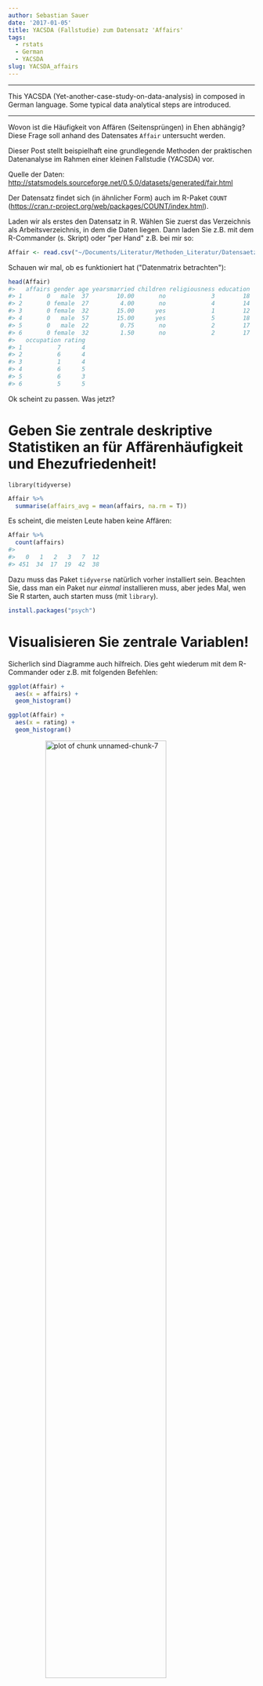 ```yaml
---
author: Sebastian Sauer
date: '2017-01-05'
title: YACSDA (Fallstudie) zum Datensatz 'Affairs'
tags:
  - rstats
  - German
  - YACSDA
slug: YACSDA_affairs
---
```




___

This YACSDA (Yet-another-case-study-on-data-analysis) in composed in German language. Some typical data analytical steps are introduced.

___


Wovon ist die Häufigkeit von Affären (Seitensprüngen) in Ehen abhängig? Diese Frage soll anhand des Datensates `Affair` untersucht werden.

Dieser Post stellt beispielhaft eine grundlegende Methoden der praktischen Datenanalyse im Rahmen einer kleinen Fallstudie (YACSDA) vor.

Quelle der Daten: <http://statsmodels.sourceforge.net/0.5.0/datasets/generated/fair.html>

Der Datensatz findet sich (in ähnlicher Form) auch im R-Paket `COUNT` (https://cran.r-project.org/web/packages/COUNT/index.html).

Laden wir als erstes den Datensatz in R. Wählen Sie zuerst das Verzeichnis als Arbeitsverzeichnis, in dem die Daten liegen. Dann laden Sie z.B. mit dem R-Commander (s. Skript) oder "per Hand" z.B. bei mir so:


```r
Affair <- read.csv("~/Documents/Literatur/Methoden_Literatur/Datensaetze/Affair.csv")
```

Schauen wir mal, ob es funktioniert hat ("Datenmatrix betrachten"):


```r
head(Affair)
#>   affairs gender age yearsmarried children religiousness education
#> 1       0   male  37        10.00       no             3        18
#> 2       0 female  27         4.00       no             4        14
#> 3       0 female  32        15.00      yes             1        12
#> 4       0   male  57        15.00      yes             5        18
#> 5       0   male  22         0.75       no             2        17
#> 6       0 female  32         1.50       no             2        17
#>   occupation rating
#> 1          7      4
#> 2          6      4
#> 3          1      4
#> 4          6      5
#> 5          6      3
#> 6          5      5
```


Ok scheint zu passen. Was jetzt?


# Geben Sie zentrale deskriptive Statistiken an für Affärenhäufigkeit und Ehezufriedenheit!


```
library(tidyverse)
```


```r
Affair %>% 
  summarise(affairs_avg = mean(affairs, na.rm = T))
```

Es scheint, die meisten Leute haben keine Affären:


```r
Affair %>% 
  count(affairs)
#> 
#>   0   1   2   3   7  12 
#> 451  34  17  19  42  38
```



Dazu muss das Paket `tidyverse` natürlich vorher installiert sein. Beachten Sie, dass man ein Paket nur *einmal* installieren muss, aber jedes Mal, wen Sie R starten, auch starten muss (mit `library`).


```r
install.packages("psych")
```


# Visualisieren Sie zentrale Variablen!

Sicherlich sind Diagramme auch hilfreich. Dies geht wiederum mit dem R-Commander oder z.B. mit folgenden Befehlen:


```r
ggplot(Affair) +
  aes(x = affairs) +
  geom_histogram()

ggplot(Affair) +
  aes(x = rating) +
  geom_histogram()
```

<img src="https://sebastiansauer.github.io/images/2017-01-05/unnamed-chunk-7-1.png" title="plot of chunk unnamed-chunk-7" alt="plot of chunk unnamed-chunk-7" width="70%" style="display: block; margin: auto;" /><img src="https://sebastiansauer.github.io/images/2017-01-05/unnamed-chunk-7-2.png" title="plot of chunk unnamed-chunk-7" alt="plot of chunk unnamed-chunk-7" width="70%" style="display: block; margin: auto;" />

Die meisten Menschen (dieser Stichprobe) scheinen mit Ihrer Beziehung sehr zufrieden zu sein.


# Wer ist zufriedener mit der Partnerschaft: Personen mit Kindern oder ohne?

Nehmen wir dazu mal ein paar `dplyr`-Befehle:


```r
library(dplyr)
Affair %>% 
  group_by(children) %>% 
  summarise(rating_children = mean(rating, na.rm = T))
#> # A tibble: 2 × 2
#>   children rating_children
#>     <fctr>           <dbl>
#> 1       no        4.274854
#> 2      yes        3.795349
```

Ah! Kinder sind also ein Risikofaktor für eine Partnerschaft! Gut, dass wir das geklärt haben.

# Wie viele fehlende Werte gibt es? Was machen wir am besten damit?

Diesen Befehl könnten wir für jede Spalte auführen:


```r
sum(is.na(Affair$affairs))
#> [1] 0
```

Oder lieber alle auf einmal:


```r
Affair %>% 
  summarise_each(funs(sum(is.na(.))))
#>   affairs gender age yearsmarried children religiousness education
#> 1       0      0   0            0        0             0         0
#>   occupation rating
#> 1          0      0
```


Übrigens gibt es ein gutes [Cheat Sheet](https://www.rstudio.com/wp-content/uploads/2015/02/data-wrangling-cheatsheet.pdf) für `dplyr`.

Ah, gut, keine fehlenden Werte. Das macht uns das Leben leichter.


# Wer ist glücklicher: Männer oder Frauen?


```r
Affair %>% 
  group_by(gender) %>% 
  summarise(rating_gender = mean(rating))
#> # A tibble: 2 × 2
#>   gender rating_gender
#>   <fctr>         <dbl>
#> 1 female      3.939683
#> 2   male      3.923077
```

Praktisch kein Unterschied. Heißt das auch, es gibt keinen Unterschied in der Häufigkeit der Affären?


```r
Affair %>% 
  group_by(gender) %>% 
  summarise(affairs_gender = mean(affairs))
#> # A tibble: 2 × 2
#>   gender affairs_gender
#>   <fctr>          <dbl>
#> 1 female       1.419048
#> 2   male       1.496503
```

Scheint auch kein Unterschied zu sein...

Und zum Abschluss noch mal etwas genauer: Teilen wir mal nach Geschlecht und nach Kinderstatus auf, also in 4 Gruppen. Theoretisch dürfte es hier auch keine Unterschiede/Zusammenhänge geben. Zumindest fällt mir kein sinnvoller Grund ein; zumal die vorherige eindimensionale Analyse keine Unterschiede zu Tage gefördert hat.



```r
Affair %>% 
  group_by(gender, children) %>% 
  summarise(affairs_mean = mean(affairs),
            rating_mean = mean(rating))
#> Source: local data frame [4 x 4]
#> Groups: gender [?]
#> 
#>   gender children affairs_mean rating_mean
#>   <fctr>   <fctr>        <dbl>       <dbl>
#> 1 female       no    0.8383838    4.404040
#> 2 female      yes    1.6851852    3.726852
#> 3   male       no    1.0138889    4.097222
#> 4   male      yes    1.6588785    3.864486

Affair %>% 
  group_by(children, gender) %>% 
  summarise(affairs_mean = mean(affairs),
            rating_mean = mean(rating))
#> Source: local data frame [4 x 4]
#> Groups: children [?]
#> 
#>   children gender affairs_mean rating_mean
#>     <fctr> <fctr>        <dbl>       <dbl>
#> 1       no female    0.8383838    4.404040
#> 2       no   male    1.0138889    4.097222
#> 3      yes female    1.6851852    3.726852
#> 4      yes   male    1.6588785    3.864486
```


# Berichten Sie eine relevante Effektstärke!

Hm, auch keine gewaltigen Unterschiede. Höchstens für die Zufriedenheit mit der Partnerschaft bei kinderlosen Personen scheinen sich Männer und Frauen etwas zu unterscheiden. Hier stellt sich die Frage nach der Größe des Effekts, z.B. anhand Cohen's d. Dafür müssen wir noch die SD pro Gruppe wissen:



```r
Affair %>% 
  group_by(children, gender) %>% 
  summarise(rating_mean = mean(rating),
            rating_sd = sd(rating))
#> Source: local data frame [4 x 4]
#> Groups: children [?]
#> 
#>   children gender rating_mean rating_sd
#>     <fctr> <fctr>       <dbl>     <dbl>
#> 1       no female    4.404040 0.9138302
#> 2       no   male    4.097222 1.0636070
#> 3      yes female    3.726852 1.1829884
#> 4      yes   male    3.864486 1.0460525
```



```r
d <- (4.4 - 4.1)/(1)
```

Die Effektstärke beträgt etwa 0.3.


# Berechnen und visualisieren Sie zentrale Korrelationen!


```r
Affair %>% 
  select_if(is.numeric) %>% 
  cor -> cor_tab

cor_tab
#>                    affairs        age yearsmarried religiousness
#> affairs        1.000000000  0.0952372   0.18684169   -0.14450135
#> age            0.095237204  1.0000000   0.77754585    0.19377693
#> yearsmarried   0.186841686  0.7775458   1.00000000    0.21826067
#> religiousness -0.144501345  0.1937769   0.21826067    1.00000000
#> education     -0.002437441  0.1345960   0.04000272   -0.04257108
#> occupation     0.049611758  0.1664125   0.04459201   -0.03972232
#> rating        -0.279512403 -0.1989999  -0.24311883    0.02429578
#>                  education  occupation      rating
#> affairs       -0.002437441  0.04961176 -0.27951240
#> age            0.134596015  0.16641254 -0.19899990
#> yearsmarried   0.040002716  0.04459201 -0.24311883
#> religiousness -0.042571079 -0.03972232  0.02429578
#> education      1.000000000  0.53360524  0.10930347
#> occupation     0.533605242  1.00000000  0.01742227
#> rating         0.109303473  0.01742227  1.00000000

library(corrplot)
corrplot(cor_tab)
```

<img src="https://sebastiansauer.github.io/images/2017-01-05/unnamed-chunk-16-1.png" title="plot of chunk unnamed-chunk-16" alt="plot of chunk unnamed-chunk-16" width="70%" style="display: block; margin: auto;" />



# Wie groß ist der Einfluss (das Einflussgewicht) der Ehejahre bzw. Ehezufriedenheit auf die Anzahl der Affären?

Dazu sagen wir R: "Hey R, rechne mal ein lineares Modell", also eine normale 
(lineare) Regression. Dazu können wir folgende R-Befehle ausführen:


```r
lm1 <- lm(affairs ~ yearsmarried, data = Affair)
summary(lm1)  # Ergebnisse der Regression zeigen
#> 
#> Call:
#> lm(formula = affairs ~ yearsmarried, data = Affair)
#> 
#> Residuals:
#>     Min      1Q  Median      3Q     Max 
#> -2.2106 -1.6575 -0.9937 -0.5974 11.3658 
#> 
#> Coefficients:
#>              Estimate Std. Error t value Pr(>|t|)    
#> (Intercept)   0.55122    0.23511   2.345   0.0194 *  
#> yearsmarried  0.11063    0.02377   4.655    4e-06 ***
#> ---
#> Signif. codes:  0 '***' 0.001 '**' 0.01 '*' 0.05 '.' 0.1 ' ' 1
#> 
#> Residual standard error: 3.243 on 599 degrees of freedom
#> Multiple R-squared:  0.03491,	Adjusted R-squared:  0.0333 
#> F-statistic: 21.67 on 1 and 599 DF,  p-value: 3.996e-06
lm2 <- lm(affairs ~ rating, data = Affair)
summary(lm2)
#> 
#> Call:
#> lm(formula = affairs ~ rating, data = Affair)
#> 
#> Residuals:
#>     Min      1Q  Median      3Q     Max 
#> -3.9063 -1.3989 -0.5631 -0.5631 11.4369 
#> 
#> Coefficients:
#>             Estimate Std. Error t value Pr(>|t|)    
#> (Intercept)   4.7421     0.4790   9.900   <2e-16 ***
#> rating       -0.8358     0.1173  -7.125    3e-12 ***
#> ---
#> Signif. codes:  0 '***' 0.001 '**' 0.01 '*' 0.05 '.' 0.1 ' ' 1
#> 
#> Residual standard error: 3.17 on 599 degrees of freedom
#> Multiple R-squared:  0.07813,	Adjusted R-squared:  0.07659 
#> F-statistic: 50.76 on 1 and 599 DF,  p-value: 3.002e-12
```

Also: `yearsmarried` und `rating` sind beide statistisch signifikante Prädiktoren für die Häufigkeit von Affären. Das adjustierte $R^2$ ist allerdings in beiden Fällen nicht so groß.

# Um wie viel erhöht sich die erklärte Varianz (R-Quadrat) von Affärenhäufigkeit wenn man den Prädiktor Ehezufriedenheit zum Prädiktor Ehejahre hinzufügt? (Wie) verändern sich die Einflussgewichte (b)?


```r
lm3 <- lm(affairs ~ rating + yearsmarried, data = Affair)
lm4 <- lm(affairs ~ yearsmarried + rating, data = Affair)
summary(lm3)
#> 
#> Call:
#> lm(formula = affairs ~ rating + yearsmarried, data = Affair)
#> 
#> Residuals:
#>     Min      1Q  Median      3Q     Max 
#> -4.1474 -1.6495 -0.8365 -0.1616 11.8945 
#> 
#> Coefficients:
#>              Estimate Std. Error t value Pr(>|t|)    
#> (Intercept)   3.76913    0.56715   6.646 6.80e-11 ***
#> rating       -0.74395    0.12005  -6.197 1.07e-09 ***
#> yearsmarried  0.07481    0.02377   3.147  0.00173 ** 
#> ---
#> Signif. codes:  0 '***' 0.001 '**' 0.01 '*' 0.05 '.' 0.1 ' ' 1
#> 
#> Residual standard error: 3.147 on 598 degrees of freedom
#> Multiple R-squared:  0.09315,	Adjusted R-squared:  0.09012 
#> F-statistic: 30.71 on 2 and 598 DF,  p-value: 2.01e-13
summary(lm4)
#> 
#> Call:
#> lm(formula = affairs ~ yearsmarried + rating, data = Affair)
#> 
#> Residuals:
#>     Min      1Q  Median      3Q     Max 
#> -4.1474 -1.6495 -0.8365 -0.1616 11.8945 
#> 
#> Coefficients:
#>              Estimate Std. Error t value Pr(>|t|)    
#> (Intercept)   3.76913    0.56715   6.646 6.80e-11 ***
#> yearsmarried  0.07481    0.02377   3.147  0.00173 ** 
#> rating       -0.74395    0.12005  -6.197 1.07e-09 ***
#> ---
#> Signif. codes:  0 '***' 0.001 '**' 0.01 '*' 0.05 '.' 0.1 ' ' 1
#> 
#> Residual standard error: 3.147 on 598 degrees of freedom
#> Multiple R-squared:  0.09315,	Adjusted R-squared:  0.09012 
#> F-statistic: 30.71 on 2 and 598 DF,  p-value: 2.01e-13
```

Ok. Macht eigentlich die Reihenfolge der Prädiktoren in der Regression einen 
Unterschied? Der Vergleich von Modell 3 vs. Modell 4 beantwortet diese Frage.




Wir sehen, dass beim 1. Regressionsmodell das R^2 0.03 war; beim 2. Modell 0.08 und beim 3. Modell liegt R^2 bei 0.09. Die Differenz zwischen Modell 1 und 3 liegt bei (gerundet) 0.06; wenig.
  
  




# Welche Prädiktoren würden Sie noch in die Regressionsanalyse aufnehmen?

Hm, diese Frage klingt nicht so, als ob der Dozent die Antwort selber wüsste... Naja, welche Variablen gibt es denn alles:


```
#> [1] "affairs"       "gender"        "age"           "yearsmarried" 
#> [5] "children"      "religiousness" "education"     "occupation"   
#> [9] "rating"
```

Z.B. wäre doch interessant, ob Ehen mit Kinder mehr oder weniger Seitensprüngen aufweisen. Und ob die "Kinderfrage" die anderen Zusammenhänge/Einflussgewichte in der Regression verändert. Probieren wir es auch. Wir können wiederum im R-Comamnder ein Regressionsmodell anfordern oder es mit der Syntax probieren:


```r
lm5 <- lm(affairs~ rating + yearsmarried + children, data = Affair)
summary(lm5)
#> 
#> Call:
#> lm(formula = affairs ~ rating + yearsmarried + children, data = Affair)
#> 
#> Residuals:
#>     Min      1Q  Median      3Q     Max 
#> -4.3537 -1.7316 -0.8927 -0.1719 12.0162 
#> 
#> Coefficients:
#>              Estimate Std. Error t value Pr(>|t|)    
#> (Intercept)   3.85245    0.58808   6.551 1.24e-10 ***
#> rating       -0.74861    0.12043  -6.216 9.57e-10 ***
#> yearsmarried  0.08332    0.02853   2.921  0.00362 ** 
#> childrenyes  -0.18805    0.34817  -0.540  0.58932    
#> ---
#> Signif. codes:  0 '***' 0.001 '**' 0.01 '*' 0.05 '.' 0.1 ' ' 1
#> 
#> Residual standard error: 3.148 on 597 degrees of freedom
#> Multiple R-squared:  0.09359,	Adjusted R-squared:  0.08904 
#> F-statistic: 20.55 on 3 and 597 DF,  p-value: 1.107e-12
r2_lm5 <- summary(lm5)$r.squared
```

Das Regressionsgewicht von `childrenyes` ist negativ. Das bedeutet, dass Ehen mit Kindern weniger Affären verbuchen (aber geringe Zufriedenheit, wie wir oben gesehen haben! Hrks!). Allerdings ist der p-Wert nich signifikant, was wir als Zeichen der Unbedeutsamkeit dieses Prädiktors verstehen können. $R^2$ lungert immer noch bei mickrigen 0.09 herum. Wir haben bisher kaum verstanden, wie es zu Affären kommt. Oder unsere Daten bergen diese Informationen einfach nicht.

Wir könnten auch einfach mal Prädiktoren, die wir haben, ins Feld schicken. Mal sehen, was dann passiert:


```r
lm6 <- lm(affairs ~ ., data = Affair)
summary(lm6)
#> 
#> Call:
#> lm(formula = affairs ~ ., data = Affair)
#> 
#> Residuals:
#>     Min      1Q  Median      3Q     Max 
#> -5.0503 -1.7226 -0.7947  0.2101 12.7036 
#> 
#> Coefficients:
#>               Estimate Std. Error t value Pr(>|t|)    
#> (Intercept)    5.87201    1.13750   5.162 3.34e-07 ***
#> gendermale     0.05409    0.30049   0.180   0.8572    
#> age           -0.05098    0.02262  -2.254   0.0246 *  
#> yearsmarried   0.16947    0.04122   4.111 4.50e-05 ***
#> childrenyes   -0.14262    0.35020  -0.407   0.6840    
#> religiousness -0.47761    0.11173  -4.275 2.23e-05 ***
#> education     -0.01375    0.06414  -0.214   0.8303    
#> occupation     0.10492    0.08888   1.180   0.2383    
#> rating        -0.71188    0.12001  -5.932 5.09e-09 ***
#> ---
#> Signif. codes:  0 '***' 0.001 '**' 0.01 '*' 0.05 '.' 0.1 ' ' 1
#> 
#> Residual standard error: 3.095 on 592 degrees of freedom
#> Multiple R-squared:  0.1317,	Adjusted R-squared:   0.12 
#> F-statistic: 11.23 on 8 and 592 DF,  p-value: 7.472e-15
r2_lm6 <- round(summary(lm6)$r.squared, 2)
```

Der "." im Befehl `affairs ~ .` oben soll sagen: nimm "alle Variablen, die noch in der Datenmatrix übrig sind".

Insgesamt bleibt die erklärte Varian in sehr bescheidenem Rahmen: 0.13. Das zeigt uns, dass es immer noch nur schlecht verstanden ist -- im Rahmen dieser Analyse -- welche Faktoren die Affärenhäufigkeit erklärt.

# Unterscheiden sich die Geschlechter statistisch signifikant? Wie groß ist der Unterschied? Sollte hierlieber das d-Maß oder Rohwerte als Effektmaß  angegeben werden?

Hier bietet sich ein t-Test für unabhängige Gruppen an. Die Frage lässt auf eine ungerichtete Hypothese schließen ($\alpha$ sei .05). Mit dem entsprechenden Menüpunkt im R-Commander oder mit folgender Syntax lässt sich diese Analyse angehen:


```r
t1 <- t.test(affairs ~ gender, data = Affair)
t1
#> 
#> 	Welch Two Sample t-test
#> 
#> data:  affairs by gender
#> t = -0.28733, df = 594.01, p-value = 0.774
#> alternative hypothesis: true difference in means is not equal to 0
#> 95 percent confidence interval:
#>  -0.6068861  0.4519744
#> sample estimates:
#> mean in group female   mean in group male 
#>             1.419048             1.496503
```


Der p-Wert ist mit 0.7739606 > $\alpha$. Daher wird die $H_0$ beibehalten. Auf Basis der Stichprobendaten entscheiden wir uns für die $H_0$. Entsprechend umschließt das 95%-KI die Null.

Da die Differenz nicht signifikant ist, kann argumentiert werden, dass wir `d` auf 0 schätzen müssen. Man kann sich den d-Wert auch z.B. von {MBESS} schätzen lassen.

Dafür brauchen wir die Anzahl an Männer und Frauen: 315, 286.



```r
library(MBESS)
ci.smd(ncp = t1$statistic,
    n.1 = 315,
    n.2 = 286)
#> $Lower.Conf.Limit.smd
#> [1] -0.1835475
#> 
#> $smd
#>           t 
#> -0.02346813 
#> 
#> $Upper.Conf.Limit.smd
#> [1] 0.1366308
```

Das Konfidenzintervall ist zwar relativ klein (die Schätzung also aufgrund der recht großen Stichprobe relativ präzise), aber der Schätzwert für d `smd` liegt sehr nahe bei Null. Das stärkt unsere Entscheidung, von einer Gleichheit der Populationen (Männer vs. Frauen) auszugehen.

# Rechnen Sie die Regressionsanalyse getrennt für kinderlose Ehe und Ehen mit Kindern!

Hier geht es im ersten Schritt darum, die entsprechenden Teil-Mengen der Datenmatrix zu erstellen. Das kann man natürlich mit Excel o.ä. tun. Alternativ könnte man es in R z.B. so machen:


```r
Affair2 <- Affair[Affair$children == "yes", ]
lm7 <- lm(affairs~ rating, data = Affair2)
summary(lm7)
#> 
#> Call:
#> lm(formula = affairs ~ rating, data = Affair2)
#> 
#> Residuals:
#>     Min      1Q  Median      3Q     Max 
#> -4.1903 -1.4877 -0.5869 -0.4877 11.4131 
#> 
#> Coefficients:
#>             Estimate Std. Error t value Pr(>|t|)    
#> (Intercept)   5.0912     0.5701   8.930  < 2e-16 ***
#> rating       -0.9009     0.1441  -6.252 9.84e-10 ***
#> ---
#> Signif. codes:  0 '***' 0.001 '**' 0.01 '*' 0.05 '.' 0.1 ' ' 1
#> 
#> Residual standard error: 3.336 on 428 degrees of freedom
#> Multiple R-squared:  0.08367,	Adjusted R-squared:  0.08153 
#> F-statistic: 39.08 on 1 and 428 DF,  p-value: 9.845e-10

Affair3 <- Affair[Affair$children == "no", ]
lm8 <- lm(affairs~ rating, data = Affair3)
summary(lm8)
#> 
#> Call:
#> lm(formula = affairs ~ rating, data = Affair3)
#> 
#> Residuals:
#>     Min      1Q  Median      3Q     Max 
#> -2.5465 -1.0494 -0.5504 -0.5504 11.4496 
#> 
#> Coefficients:
#>             Estimate Std. Error t value Pr(>|t|)   
#> (Intercept)   3.0455     0.9140   3.332  0.00106 **
#> rating       -0.4990     0.2083  -2.395  0.01771 * 
#> ---
#> Signif. codes:  0 '***' 0.001 '**' 0.01 '*' 0.05 '.' 0.1 ' ' 1
#> 
#> Residual standard error: 2.685 on 169 degrees of freedom
#> Multiple R-squared:  0.03283,	Adjusted R-squared:  0.02711 
#> F-statistic: 5.737 on 1 and 169 DF,  p-value: 0.01771
```
  
  
Übrigens, einfacher geht das "Subsetten" so:


```r
library(dplyr)
Affair4 <- filter(Affair, children == "yes")
head(Affair4)
#>   affairs gender age yearsmarried children religiousness education
#> 1       0 female  32           15      yes             1        12
#> 2       0   male  57           15      yes             5        18
#> 3       0   male  57           15      yes             2        14
#> 4       0 female  32           15      yes             4        16
#> 5       0   male  37           15      yes             2        20
#> 6       0   male  27            4      yes             4        18
#>   occupation rating
#> 1          1      4
#> 2          6      5
#> 3          4      4
#> 4          1      2
#> 5          7      2
#> 6          6      4
```


# Rechnen Sie die Regression nur für "Halodries"; d.h. für Menschen mit Seitensprüngen. Dafür müssen Sie alle Menschen ohne Affären aus den Datensatz entfernen.


Also, rechnen wir nochmal die Standardregression (`lm1`). Probieren wir den Befehl `filter` dazu nochmal aus:


```r
Affair5 <- filter(Affair, affairs != 0)
lm9 <- lm(affairs ~ rating, data = Affair5)
summary(lm9)
#> 
#> Call:
#> lm(formula = affairs ~ rating, data = Affair5)
#> 
#> Residuals:
#>     Min      1Q  Median      3Q     Max 
#> -6.0605 -3.5157 -0.0605  3.6895  7.4843 
#> 
#> Coefficients:
#>             Estimate Std. Error t value Pr(>|t|)    
#> (Intercept)   8.7570     1.0225   8.564  1.3e-14 ***
#> rating       -0.8483     0.2800  -3.030  0.00289 ** 
#> ---
#> Signif. codes:  0 '***' 0.001 '**' 0.01 '*' 0.05 '.' 0.1 ' ' 1
#> 
#> Residual standard error: 4.144 on 148 degrees of freedom
#> Multiple R-squared:  0.05841,	Adjusted R-squared:  0.05205 
#> F-statistic: 9.181 on 1 and 148 DF,  p-value: 0.002887
```


# Berechnen Sie für eine logistische Regression mit "Affäre ja vs. nein" als Kriterium, wie stark der Einfluss von Geschlecht, Kinderstatus, Ehezufriedenheit und Ehedauer ist!


```r

Affair %>% 
  mutate(affairs_dichotom = if_else(affairs == 0, 0, 1)) %>% 
  glm(affairs_dichotom ~gender + children + rating + yearsmarried, data = .) -> lm10

summary(lm10)
#> 
#> Call:
#> glm(formula = affairs_dichotom ~ gender + children + rating + 
#>     yearsmarried, data = .)
#> 
#> Deviance Residuals: 
#>      Min        1Q    Median        3Q       Max  
#> -0.57662  -0.26766  -0.17186  -0.06459   0.93295  
#> 
#> Coefficients:
#>               Estimate Std. Error t value Pr(>|t|)    
#> (Intercept)   0.515778   0.079344   6.501 1.69e-10 ***
#> gendermale    0.037945   0.034218   1.109    0.268    
#> childrenyes   0.054032   0.046307   1.167    0.244    
#> rating       -0.090337   0.015985  -5.651 2.47e-08 ***
#> yearsmarried  0.003947   0.003787   1.042    0.298    
#> ---
#> Signif. codes:  0 '***' 0.001 '**' 0.01 '*' 0.05 '.' 0.1 ' ' 1
#> 
#> (Dispersion parameter for gaussian family taken to be 0.1746456)
#> 
#>     Null deviance: 112.56  on 600  degrees of freedom
#> Residual deviance: 104.09  on 596  degrees of freedom
#> AIC: 663.8
#> 
#> Number of Fisher Scoring iterations: 2
```

Wenn `if_else` unbekannt ist, lohnt sich ein Blick in die Hilfe mit `?if_else` (`dplyr` muss vorher geladen sein).

Aha, signifikant ist die Ehezufriedenheit: Je größer `rating` desto geringer die Wahrscheinlickeit für `affairs_dichotom`. Macht Sinn! Je zufriedener, desto geringer Seitensprung-Gefahr...


Übrigens, die Funktion `lm` und `glm` spucken leider keine brave Tabelle in Normalform aus. Aber man leicht eine schöne Tabelle (data.frame) bekommen mit dem Befehl `tidy` aus `broom`:


```r
library(broom)
tidy(lm10) 
#>           term     estimate   std.error statistic      p.value
#> 1  (Intercept)  0.515777667 0.079343849  6.500537 1.693109e-10
#> 2   gendermale  0.037944509 0.034217912  1.108908 2.679172e-01
#> 3  childrenyes  0.054032156 0.046307172  1.166820 2.437495e-01
#> 4       rating -0.090336904 0.015984908 -5.651387 2.468646e-08
#> 5 yearsmarried  0.003946811 0.003786673  1.042290 2.976998e-01
```


Und Tabellen (d.h. brave Dataframes) kann man sich schön ausgeben lassen z.B. mit dem Befehl `knitr::kable`:


```r
library(knitr)
tidy(lm10) %>% kable
```



|term         |   estimate| std.error| statistic|   p.value|
|:------------|----------:|---------:|---------:|---------:|
|(Intercept)  |  0.5157777| 0.0793438|  6.500538| 0.0000000|
|gendermale   |  0.0379445| 0.0342179|  1.108908| 0.2679172|
|childrenyes  |  0.0540322| 0.0463072|  1.166821| 0.2437495|
|rating       | -0.0903369| 0.0159849| -5.651387| 0.0000000|
|yearsmarried |  0.0039468| 0.0037867|  1.042290| 0.2976998|


# Visualisieren wir mal was!

Ok, wie wäre es damit:


```r
Affair %>% 
   select(affairs, gender, children, rating) %>%
  ggplot(aes(x = affairs, y = rating)) + geom_jitter(aes(color = gender, shape = children)) 
```

<img src="https://sebastiansauer.github.io/images/2017-01-05/unnamed-chunk-31-1.png" title="plot of chunk unnamed-chunk-31" alt="plot of chunk unnamed-chunk-31" width="70%" style="display: block; margin: auto;" />



```r
Affair %>% 
   mutate(rating_dichotom = ntile(rating, 2)) %>% 
   ggplot(aes(x = yearsmarried, y = affairs)) + geom_jitter(aes(color = gender)) +
  geom_smooth()
```

<img src="https://sebastiansauer.github.io/images/2017-01-05/unnamed-chunk-32-1.png" title="plot of chunk unnamed-chunk-32" alt="plot of chunk unnamed-chunk-32" width="70%" style="display: block; margin: auto;" />


Puh. Geschafft!


# Versionshinweise und SessionInfo
* Datum erstellt: 2017-01-06
* R Version: 3.3.2
* `dplyr` Version: 0.5.0




```r
sessionInfo()
#> R version 3.3.2 (2016-10-31)
#> Platform: x86_64-apple-darwin13.4.0 (64-bit)
#> Running under: macOS Sierra 10.12.2
#> 
#> locale:
#> [1] en_US.UTF-8/en_US.UTF-8/en_US.UTF-8/C/en_US.UTF-8/en_US.UTF-8
#> 
#> attached base packages:
#> [1] stats     graphics  grDevices utils     datasets  methods   base     
#> 
#> other attached packages:
#> [1] broom_0.4.1   MBESS_4.1.0   corrplot_0.77 ggplot2_2.2.1 psych_1.6.9  
#> [6] knitr_1.15.1  dplyr_0.5.0  
#> 
#> loaded via a namespace (and not attached):
#>  [1] Rcpp_0.12.8         magrittr_1.5        munsell_0.4.3      
#>  [4] mnormt_1.5-5        lattice_0.20-34     colorspace_1.3-2   
#>  [7] R6_2.2.0            plyr_1.8.4          stringr_1.1.0      
#> [10] highr_0.6           tools_3.3.2         parallel_3.3.2     
#> [13] grid_3.3.2          nlme_3.1-128        gtable_0.2.0       
#> [16] DBI_0.5-1           htmltools_0.3.5     yaml_2.1.14        
#> [19] lazyeval_0.2.0.9000 assertthat_0.1      rprojroot_1.1      
#> [22] digest_0.6.11       tibble_1.2          tidyr_0.6.0        
#> [25] reshape2_1.4.2      codetools_0.2-15    rsconnect_0.7      
#> [28] evaluate_0.10       rmarkdown_1.3       labeling_0.3       
#> [31] stringi_1.1.2       scales_0.4.1        backports_1.0.4    
#> [34] foreign_0.8-67
```



  
  
